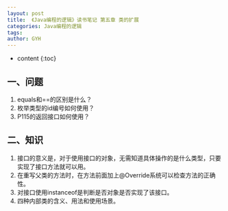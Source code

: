 ```yaml
---
layout: post
title:  《Java编程的逻辑》读书笔记 第五章 类的扩展
categories: Java编程的逻辑
tags: 
author: GYH
---
```


* content
{:toc}

## 一、问题

1. equals和==的区别是什么？
2. 枚举类型的id编号如何使用？
3. P115的返回接口如何使用？

## 二、知识

1. 接口的意义是，对于使用接口的对象，无需知道具体操作的是什么类型，只要实现了接口方法就可以用。
2. 在重写父类的方法时，在方法前面加上@Override系统可以检查方法的正确性。
3. 对接口使用instanceof是判断是否对象是否实现了该接口。
4. 四种内部类的含义、用法和使用场景。